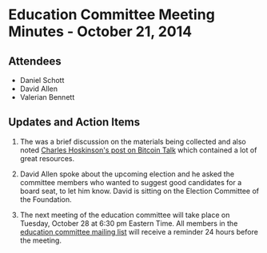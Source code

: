 # Education Committee Meeting Minutes - October 21, 2014

## Attendees

- Daniel Schott
- David Allen
- Valerian Bennett

## Updates and Action Items

1. The was a brief discussion on the materials being collected and also noted [Charles Hoskinson's post on Bitcoin Talk](https://bitcointalk.org/index.php?topic=829886.msg9273092#msg9273092) which contained a lot of great resources.

2. David Allen spoke about the upcoming election and he asked the committee members who wanted to suggest good candidates for a board seat, to let him know. David is sitting on the Election Committee of the Foundation.

3. The next meeting of the education committee will take place on Tuesday, October 28 at 6:30 pm Eastern Time. All members in the [education committee mailing list](https://groups.google.com/forum/#!forum/bitcoin-foundation-education-committee) will receive a reminder 24 hours before the meeting.
